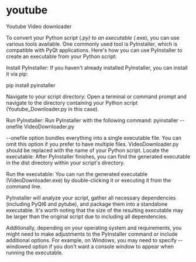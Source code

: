 # youtube
Youtube Video downloader





 To convert your Python script (*.py) to an executable (*.exe), you can use various tools available. One commonly used tool is PyInstaller, which is compatible with PyQt applications. Here's how you can use PyInstaller to create an executable from your Python script:

 Install PyInstaller: If you haven't already installed PyInstaller, you can install it via pip:

pip install pyinstaller

Navigate to your script directory: Open a terminal or command prompt and navigate to the directory containing your Python script (Youtube_Downloader.py in this case).

Run PyInstaller: Run PyInstaller with the following command:
pyinstaller --onefile VideoDownloader.py



--onefile option bundles everything into a single executable file. You can omit this option if you prefer to have multiple files.
VideoDownloader.py should be replaced with the name of your Python script.
Locate the executable: After PyInstaller finishes, you can find the generated executable in the dist directory within your script's directory.

Run the executable: You can run the generated executable (VideoDownloader.exe) by double-clicking it or executing it from the command line.

PyInstaller will analyze your script, gather all necessary dependencies (including PyQt6 and pytube), and package them into a standalone executable. It's worth noting that the size of the resulting executable may be larger than the original script due to including all dependencies.

Additionally, depending on your operating system and requirements, you might need to make adjustments to the PyInstaller command or include additional options. For example, on Windows, you may need to specify --windowed option if you don't want a console window to appear when running the executable.
